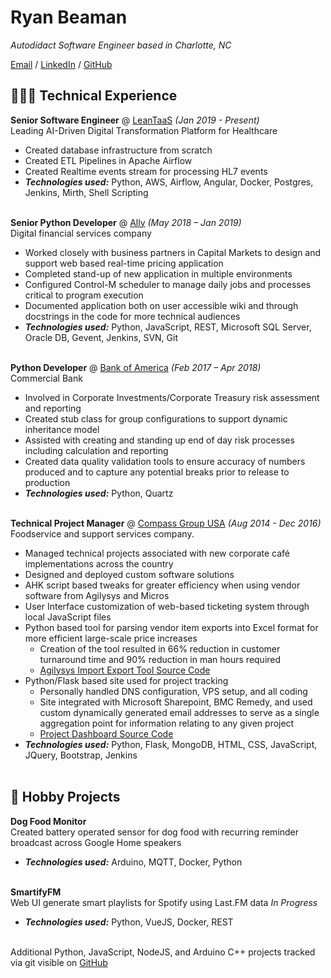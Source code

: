 # Ryan Beaman

_Autodidact Software Engineer based in Charlotte, NC_ <br>

[Email](mailto:wisdomwolf@gmail.com) / [LinkedIn](https://www.linkedin.com/in/ryan-beaman-6b0924121) / [GitHub](https://github.com/WisdomWolf/)

## 👩🏼‍💻 Technical Experience

**Senior Software Engineer** @ [LeanTaaS](https://leantaas.com/) _(Jan 2019 - Present)_ <br>
Leading AI-Driven Digital Transformation Platform for Healthcare
  - Created database infrastructure from scratch
  - Created ETL Pipelines in Apache Airflow
  - Created Realtime events stream for processing HL7 events
  - **_Technologies used:_** Python, AWS, Airflow, Angular, Docker, Postgres, Jenkins, Mirth, Shell Scripting
  <br><br>

**Senior Python Developer** @ [Ally](https://www.ally.com/) _(May 2018 – Jan 2019)_ <br>
Digital financial services company
  - Worked closely with business partners in Capital Markets to design and support web based real-time pricing application
  - Completed stand-up of new application in multiple environments
  - Configured Control-M scheduler to manage daily jobs and processes critical to program execution
  - Documented application both on user accessible wiki and through docstrings in the code for more technical audiences
  - **_Technologies used:_** Python, JavaScript, REST, Microsoft SQL Server, Oracle DB, Gevent, Jenkins, SVN, Git
  <br><br>

**Python Developer** @ [Bank of America](https://www.bankofamerica.com/) _(Feb 2017 – Apr 2018)_ <br>
Commercial Bank
  - Involved in Corporate Investments/Corporate Treasury risk assessment and reporting
  - Created stub class for group configurations to support dynamic inheritance model
  - Assisted with creating and standing up end of day risk processes including calculation and reporting
  - Created data quality validation tools to ensure accuracy of numbers produced and to capture any potential breaks prior to release to production
  - **_Technologies used:_** Python, Quartz
  <br><br>

**Technical Project Manager** @ [Compass Group USA](https://www.compass-usa.com/) _(Aug 2014 - Dec 2016)_ <br>
Foodservice and support services company.
  - Managed technical projects associated with new corporate café implementations across the country
  - Designed and deployed custom software solutions
  - AHK script based tweaks for greater efficiency when using vendor software from Agilysys and Micros
  - User Interface customization of web-based ticketing system through local JavaScript files
  - Python based tool for parsing vendor item exports into Excel format for more efficient large-scale price increases
    - Creation of the tool resulted in 66% reduction in customer turnaround time and 90% reduction in man hours required
    - [Agilysys Import Export Tool Source Code](https://bitbucket.org/compass_dataservices/agilysys-import-export-tools)
  - Python/Flask based site used for project tracking
    - Personally handled DNS configuration, VPS setup, and all coding
    - Site integrated with Microsoft Sharepoint, BMC Remedy, and used custom dynamically generated email addresses to serve as a single aggregation point for information relating to any given project
    - [Project Dashboard Source Code](https://bitbucket.org/compass_dataservices/project-dashboard)
  - **_Technologies used:_** Python, Flask, MongoDB, HTML, CSS, JavaScript, JQuery, Bootstrap, Jenkins
  <br><br>
  
## 📌 Hobby Projects
  
**Dog Food Monitor**
<br>Created battery operated sensor for dog food with recurring reminder broadcast across Google Home speakers
- **_Technologies used:_** Arduino, MQTT, Docker, Python
<br><br>

**SmartifyFM** 
<br>Web UI generate smart playlists for Spotify using Last.FM data _In Progress_
- **_Technologies used:_** Python, VueJS, Docker, REST
<br><br>

Additional Python, JavaScript, NodeJS, and Arduino C++ projects tracked via git visible on [GitHub](https://gitlab.com/users/wisdomwolf/projects)
